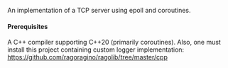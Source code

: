 An implementation of a TCP server using epoll and coroutines.

#### Prerequisites
A C++ compiler supporting C++20 (primarily coroutines).
Also, one must install this project containing custom logger implementation: https://github.com/ragoragino/ragolib/tree/master/cpp